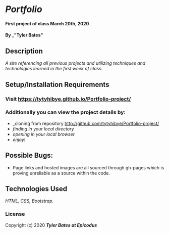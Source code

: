 ﻿# _Portfolio_

#### First project of class March 20th, 2020

#### By _"Tyler Bates"

## Description

_A site referencing all previous projects and utilizing techniques and technologies learned in the first week of class._

## Setup/Installation Requirements

### Visit https://tytyhibye.github.io/Portfolio-project/

### Additionally you can view the project details by:
* _cloning from repository http://github.com/tytyhibye/Portfolio-project/
* _finding in your local directory_
* _opening in your local browser_
* _enjoy!_


## Possible Bugs:
* Page links and hosted images are all sourced through gh-pages which is proving unreliable as a source within the code.


## Technologies Used

_HTML, CSS, Bootstrap._

### License


Copyright (c) 2020 **_Tyler Bates at Epicodus_**
```
